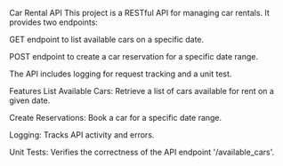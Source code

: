 Car Rental API
This project is a RESTful API for managing car rentals. It provides two endpoints:

GET endpoint to list available cars on a specific date.

POST endpoint to create a car reservation for a specific date range.

The API includes logging for request tracking and a unit test.

Features
List Available Cars: Retrieve a list of cars available for rent on a given date.

Create Reservations: Book a car for a specific date range.

Logging: Tracks API activity and errors.

Unit Tests: Verifies the correctness of the API endpoint '/available_cars'.